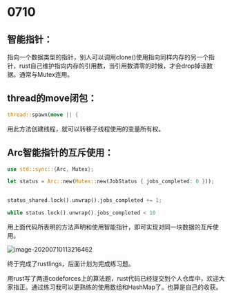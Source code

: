 

# 0710

## 智能指针：

指向一个数据类型的指针，别人可以调用clone()使用指向同样内存的另一个指针，rust自己维护指向内存的引用数，当引用数清零的时候，才会drop掉该数据。通常与Mutex连用。



## thread的move闭包：

 

```rust
thread::spawn(move || {
```

用此方法创建线程，就可以转移子线程使用的变量所有权。



## Arc智能指针的互斥使用：

```rust
use std::sync::{Arc, Mutex};

let status = Arc::new(Mutex::new(JobStatus { jobs_completed: 0 }));
```

```rust
 
status_shared.lock().unwrap().jobs_completed += 1;
```

```rust
while status.lock().unwrap().jobs_completed < 10
```

用上面代码所表明的方法声明和使用智能指针，即可实现对同一块数据的互斥使用。

![image-20200710113216462](C:\Users\xsp\AppData\Roaming\Typora\typora-user-images\image-20200710113216462.png)

终于完成了rustlings，后面计划为完成练习题。



用rust写了两道codeforces上的算法题，rust代码已经提交到个人仓库中，欢迎大家指正。通过练习我可以更熟练的使用数组和HashMap了。也算是自己的收获。